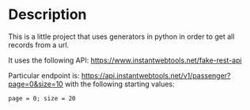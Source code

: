 # Description

This is a little project that uses generators in python in order to get all records from a url.

It uses the following API:
https://www.instantwebtools.net/fake-rest-api

Particular endpoint is:
https://api.instantwebtools.net/v1/passenger?page=0&size=10
with the following starting values:

    page = 0; size = 20
